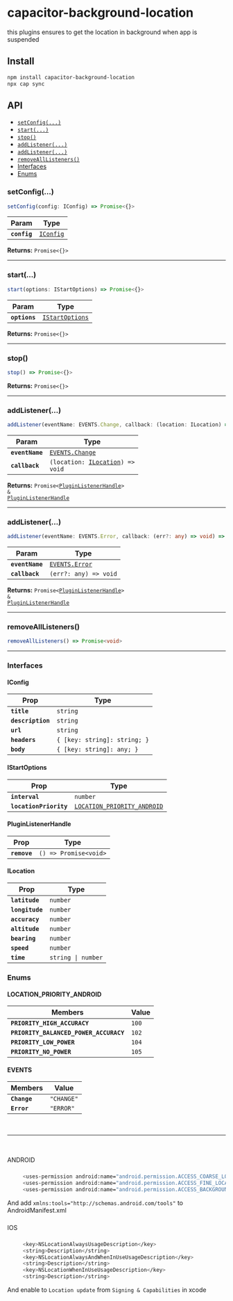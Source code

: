 # capacitor-background-location

this plugins ensures to get the location in background when app is suspended

## Install

```bash
npm install capacitor-background-location
npx cap sync
```

## API

<docgen-index>

* [`setConfig(...)`](#setconfig)
* [`start(...)`](#start)
* [`stop()`](#stop)
* [`addListener(...)`](#addlistener)
* [`addListener(...)`](#addlistener)
* [`removeAllListeners()`](#removealllisteners)
* [Interfaces](#interfaces)
* [Enums](#enums)

</docgen-index>

<docgen-api>
<!--Update the source file JSDoc comments and rerun docgen to update the docs below-->

### setConfig(...)

```typescript
setConfig(config: IConfig) => Promise<{}>
```

| Param        | Type                                        |
| ------------ | ------------------------------------------- |
| **`config`** | <code><a href="#iconfig">IConfig</a></code> |

**Returns:** <code>Promise&lt;{}&gt;</code>

--------------------


### start(...)

```typescript
start(options: IStartOptions) => Promise<{}>
```

| Param         | Type                                                    |
| ------------- | ------------------------------------------------------- |
| **`options`** | <code><a href="#istartoptions">IStartOptions</a></code> |

**Returns:** <code>Promise&lt;{}&gt;</code>

--------------------


### stop()

```typescript
stop() => Promise<{}>
```

**Returns:** <code>Promise&lt;{}&gt;</code>

--------------------


### addListener(...)

```typescript
addListener(eventName: EVENTS.Change, callback: (location: ILocation) => void) => Promise<PluginListenerHandle> & PluginListenerHandle
```

| Param           | Type                                                                   |
| --------------- | ---------------------------------------------------------------------- |
| **`eventName`** | <code><a href="#events">EVENTS.Change</a></code>                       |
| **`callback`**  | <code>(location: <a href="#ilocation">ILocation</a>) =&gt; void</code> |

**Returns:** <code>Promise&lt;<a href="#pluginlistenerhandle">PluginListenerHandle</a>&gt; & <a href="#pluginlistenerhandle">PluginListenerHandle</a></code>

--------------------


### addListener(...)

```typescript
addListener(eventName: EVENTS.Error, callback: (err?: any) => void) => Promise<PluginListenerHandle> & PluginListenerHandle
```

| Param           | Type                                            |
| --------------- | ----------------------------------------------- |
| **`eventName`** | <code><a href="#events">EVENTS.Error</a></code> |
| **`callback`**  | <code>(err?: any) =&gt; void</code>             |

**Returns:** <code>Promise&lt;<a href="#pluginlistenerhandle">PluginListenerHandle</a>&gt; & <a href="#pluginlistenerhandle">PluginListenerHandle</a></code>

--------------------


### removeAllListeners()

```typescript
removeAllListeners() => Promise<void>
```

--------------------


### Interfaces


#### IConfig

| Prop              | Type                                    |
| ----------------- | --------------------------------------- |
| **`title`**       | <code>string</code>                     |
| **`description`** | <code>string</code>                     |
| **`url`**         | <code>string</code>                     |
| **`headers`**     | <code>{ [key: string]: string; }</code> |
| **`body`**        | <code>{ [key: string]: any; }</code>    |


#### IStartOptions

| Prop                   | Type                                                                            |
| ---------------------- | ------------------------------------------------------------------------------- |
| **`interval`**         | <code>number</code>                                                             |
| **`locationPriority`** | <code><a href="#location_priority_android">LOCATION_PRIORITY_ANDROID</a></code> |


#### PluginListenerHandle

| Prop         | Type                                      |
| ------------ | ----------------------------------------- |
| **`remove`** | <code>() =&gt; Promise&lt;void&gt;</code> |


#### ILocation

| Prop            | Type                          |
| --------------- | ----------------------------- |
| **`latitude`**  | <code>number</code>           |
| **`longitude`** | <code>number</code>           |
| **`accuracy`**  | <code>number</code>           |
| **`altitude`**  | <code>number</code>           |
| **`bearing`**   | <code>number</code>           |
| **`speed`**     | <code>number</code>           |
| **`time`**      | <code>string \| number</code> |


### Enums


#### LOCATION_PRIORITY_ANDROID

| Members                                | Value            |
| -------------------------------------- | ---------------- |
| **`PRIORITY_HIGH_ACCURACY`**           | <code>100</code> |
| **`PRIORITY_BALANCED_POWER_ACCURACY`** | <code>102</code> |
| **`PRIORITY_LOW_POWER`**               | <code>104</code> |
| **`PRIORITY_NO_POWER`**                | <code>105</code> |


#### EVENTS

| Members      | Value                 |
| ------------ | --------------------- |
| **`Change`** | <code>"CHANGE"</code> |
| **`Error`**  | <code>"ERROR"</code>  |

</docgen-api>



<hr style="margin: 3rem 0px;"/>

###
ANDROID
###
```bash
     <uses-permission android:name="android.permission.ACCESS_COARSE_LOCATION" />
     <uses-permission android:name="android.permission.ACCESS_FINE_LOCATION" />
     <uses-permission android:name="android.permission.ACCESS_BACKGROUND_LOCATION" />
```
And add `xmlns:tools="http://schemas.android.com/tools"` to AndroidManifest.xml

###
IOS
###
```bash
     <key>NSLocationAlwaysUsageDescription</key>
     <string>Description</string>
     <key>NSLocationAlwaysAndWhenInUseUsageDescription</key>
     <string>Description</string>
     <key>NSLocationWhenInUseUsageDescription</key>
     <string>Description</string>
```
And enable to `Location update` from `Signing & Capabilities` in xcode
